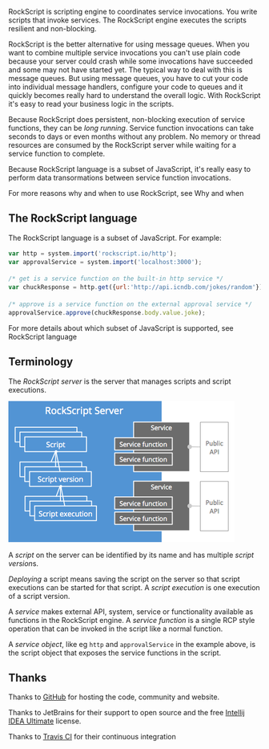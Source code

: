 RockScript is scripting engine to coordinates service invocations. You write scripts that 
invoke services.  The RockScript engine executes the scripts resilient and non-blocking.

RockScript is the better alternative for using message queues.  When you want to combine 
multiple service invocations you can't use plain code because your server could crash while 
some invocations have succeeded and some may not have started yet.  The typical way to 
deal with this is message queues. But using message queues, you have to cut your code into 
individual message handlers, configure your code to queues and it quickly becomes really 
hard to understand the overall logic.  With RockScript it's easy to read your business logic 
in the scripts. 

Because RockScript does persistent, non-blocking execution of service functions, they
can be *long running*.  Service function invocations can take seconds to days or
even months without any problem.  No memory or thread resources are consumed by the
RockScript server while waiting for a service function to complete.

Because RockScript language is a subset of JavaScript, it's really easy to perform data
transormations between service function invocations.

For more reasons why and when to use RockScript, see <a onclick="show('why-and-when')">Why and 
when</a>

## The RockScript language

The RockScript language is a subset of JavaScript. For example:

```javascript
var http = system.import('rockscript.io/http');
var approvalService = system.import('localhost:3000');

/* get is a service function on the built-in http service */
var chuckResponse = http.get({url:'http://api.icndb.com/jokes/random'});

/* approve is a service function on the external approval service */
approvalService.approve(chuckResponse.body.value.joke);
```

For more details about which subset of JavaScript is supported, see 
<a onclick="show('language')">RockScript language</a>

## Terminology

The *RockScript server* is the server that manages scripts and script executions.

![RockScript Overview](img/overview.png)

A *script* on the server can be identified by its name and has multiple *script version*s. 

*Deploying* a script means saving the script on the server so that script executions 
can be started for that script.  A *script execution* is one execution of a script version.  

A *service* makes external API, system, service or functionality available as functions 
in the RockScript engine. A *service function* is a single RCP style operation that 
can be invoked in the script like a normal function.

A *service object*, like eg `http` and `approvalService` in the example above, is 
the script object that exposes the service functions in the script.

## Thanks

Thanks to [GitHub](https://github.com) for hosting the code, community and website.

Thanks to JetBrains for their support to open source and the 
free [Intellij IDEA Ultimate](https://www.jetbrains.com/idea/) license.

Thanks to [Travis CI](https://travis-ci.org/) for their continuous integration
